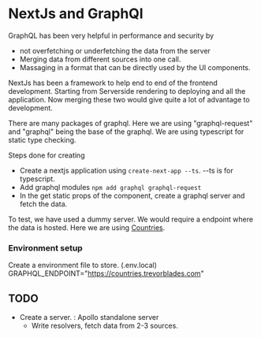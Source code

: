 # NextJs and GraphQl

GraphQL has been very helpful in performance and security by

- not overfetching or underfetching the data from the server
- Merging data from different sources into one call.
- Massaging in a format that can be directly used by the UI components.

NextJs has been a framework to help end to end of the frontend development. Starting from Serverside rendering to deploying and all the application. Now merging these two would give quite a lot of advantage to development.

There are many packages of graphql. Here we are using "graphql-request" and "graphql" being the base of the graphql. We are using typescript for static type checking.

Steps done for creating

- Create a nextjs application using `create-next-app --ts`. --ts is for typescript.
- Add graphql modules `npm add graphql graphql-request`
- In the get static props of the component, create a graphql server and fetch the data.

To test, we have used a dummy server. We would require a endpoint where the data is hosted. Here we are using [Countries](https://countries.trevorblades.com).

### Environment setup

Create a environment file to store. (.env.local)
GRAPHQL_ENDPOINT="https://countries.trevorblades.com"

## TODO

- Create a server. : Apollo standalone server
  - Write resolvers, fetch data from 2-3 sources.
